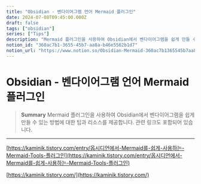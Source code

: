 ```yaml
---
title: "Obsidian - 벤다이어그램 언어 Mermaid 플러그인"
date: 2024-07-08T09:45:00.000Z
draft: false
tags: ["obsidian"]
series: ["Tips"]
description: "Mermaid 플러그인을 사용하여 Obsidian에서 벤다이어그램을 쉽게 만들 수 있는 방법에 대한 팁과 리소스를 제공합니다. 관련 링크도 포함되어 있습니다."
notion_id: "360ac7b1-3655-45b7-aa8a-b46e5562b1d7"
notion_url: "https://www.notion.so/Obsidian-Mermaid-360ac7b1365545b7aa8ab46e5562b1d7"
---
```


# Obsidian - 벤다이어그램 언어 Mermaid 플러그인

> **Summary**
> Mermaid 플러그인을 사용하여 Obsidian에서 벤다이어그램을 쉽게 만들 수 있는 방법에 대한 팁과 리소스를 제공합니다. 관련 링크도 포함되어 있습니다.

---

[https://kaminik.tistory.com/entry/옵시디언에서-Mermaid를-쉽게-사용하는-Mermaid-Tools-플러그인](https://kaminik.tistory.com/entry/옵시디언에서-Mermaid를-쉽게-사용하는-Mermaid-Tools-플러그인)

[https://kaminik.tistory.com/](https://kaminik.tistory.com/)

